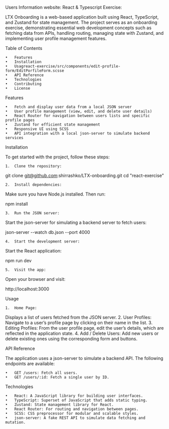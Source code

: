 Users Information website: React & Typescript Exercise:

LTX Onboarding is a web-based application built using React, TypeScript, and Zustand for state management. The project serves as an onboarding exercise, demonstrating essential web development concepts such as fetching data from APIs, handling routing, managing state with Zustand, and implementing user profile management features.

Table of Contents

    •	Features
    •	Installation
    •	Usagreact-exercise/src/components/edit-profile-form/EditPorfileForm.scsse
    •	API Reference
    •	Technologies
    •	Contributing
    •	License

Features

    •	Fetch and display user data from a local JSON server
    •	User profile management (view, edit, and delete user details)
    •	React Router for navigation between users lists and specific profile pages
    •	Zustand for efficient state management
    •	Responsive UI using SCSS
    •	API integration with a local json-server to simulate backend services

Installation

To get started with the project, follow these steps:

    1.	Clone the repository:

git clone git@github.com:shirrashko/LTX-onboarding.git
cd "react-exercise"

    2.	Install dependencies:

Make sure you have Node.js installed. Then run:

npm install

    3.	Run the JSON server:

Start the json-server for simulating a backend server to fetch users:

json-server --watch db.json --port 4000

    4.	Start the development server:

Start the React application:

npm run dev

    5.	Visit the app:

Open your browser and visit:

http://localhost:3000

Usage

    1.	Home Page:

Displays a list of users fetched from the JSON server. 2. User Profiles:
Navigate to a user’s profile page by clicking on their name in the list. 3. Editing Profiles:
From the user profile page, edit the user’s details, which are reflected in the application state. 4. Add / Delete Users: Add new users or delete existing ones using the corresponding form and buttons.

API Reference

The application uses a json-server to simulate a backend API. The following endpoints are available:

    •	GET /users: Fetch all users.
    •	GET /users/:id: Fetch a single user by ID.

Technologies

    •	React: A JavaScript library for building user interfaces.
    •	TypeScript: Superset of JavaScript that adds static typing.
    •	Zustand: State management library for React.
    •	React Router: For routing and navigation between pages.
    •	SCSS: CSS preprocessor for modular and scalable styles.
    •	json-server: A fake REST API to simulate data fetching and mutation.

